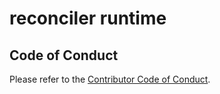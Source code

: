 # reconciler runtime

## Code of Conduct

Please refer to the [Contributor Code of Conduct](CODE_OF_CONDUCT.adoc).
